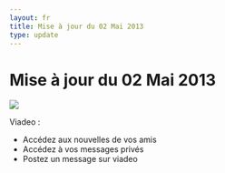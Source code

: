```yaml
---
layout: fr
title: Mise à jour du 02 Mai 2013
type: update
---
```

<h1>Mise à jour du 02 Mai 2013</h1>
<img src="{{site.baseurl}}/images/updates/Skimbo-update-02-05-2013.png">

Viadeo :
* Accédez aux nouvelles de vos amis
* Accédez à vos messages privés
* Postez un message sur viadeo 